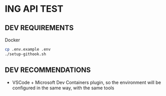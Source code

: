 # ING API TEST

## DEV REQUIREMENTS
Docker
```bash
cp .env.example .env
./setup-githook.sh
```

## DEV RECOMMENDATIONS
* VSCode + Microsoft Dev Containers plugin, so the environment will be configured in the same way, with the same tools

